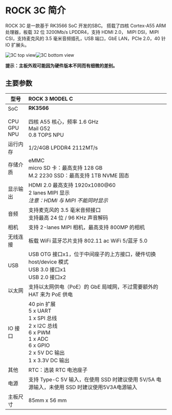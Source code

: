 ﻿---
sidebar_label: '概览'
sidebar_position: 3
---

# ROCK 3C 简介

ROCK 3C 是一款基于 RK3566 SoC 开发的SBC。 
搭载了四核 Cortex-A55 ARM 处理器，板载 32 位 3200Mb/s LPDDR4，支持 HDMI 2.0，
MIPI DSI，MIPI CSI，支持麦克风的 3.5 毫米音频插孔，USB 端口，GbE LAN，PCIe 2.0，40 针 IO 扩展头。

![3C top view](/img/rock3/Rock3C-top-800px.webp)![3C bottom view](/img/rock3/Rock3C-bottom-800px.webp)  

**提示：主板外观可能因为硬件版本不同而有细微的差别。**

## 主要参数

|型号|ROCK 3 MODEL C|
|-|:-|
|SoC<br/><br/>CPU<br/>GPU<br/>NPU|**RK3566**<br/><br/>四核 A55 核心，频率 1.6 GHz<br/>Mail G52<br/>0.8 TOPS NPU|
|运行内存|1/2/4GB LPDDR4 2112MT/s|
|存储介质|eMMC<br/>micro SD 卡：最高支持 128 GB<br/>M.2 2230 SSD：最高支持 1TB NVME 固态|
|显示输出|HDMI 2.0 最高支持 1920x1080@60<br/>2 lanes MIPI 显示<br/>*注意：HDMI 与 MIPI 不能同时显示*|
|音频|支持麦克风的 3.5 毫米音频接口<br/>支持最高 24 位 / 96 KHz  声音解码|
|相机|支持 2-lanes MIPI 相机，最高支持 800MP 的相机|
|无线连接|板载 WiFi 蓝牙芯片支持 802.11 ac WiFi 5/蓝牙 5.0|
|USB|USB OTG 接口x1，位于中间座子的上方接口，硬件切换 host/device 模式<br/>USB 3.0 接口x1<br/>USB 2.0 接口x2|
|以太网|支持以太网供电（PoE）的 GbE 局域网，不过需要额外的 HAT 来为 PoE 供电|
|IO 接口|40 pin 扩展<br/>5 x UART<br/>1 x SPI 总线<br/>2 x I2C 总线<br/>6 x PWM<br/>1 x ADC<br/>6 x GPIO<br/>2 x 5V DC 输出<br/>1 x 3.3V DC 输出|
|其他|RTC：选装 RTC 电池座子|
|电源|支持 Type-C 5V 输入，在使用 SSD 时建议使用 5V/5A 电源输入，未使用 SSD 时建议使用5V3A电源输入|
|主板尺寸|85mm x 56 mm|
